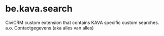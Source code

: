 be.kava.search
==============

CiviCRM custom extension that contains KAVA specific custom searches.
a.o. Contactgegevens (aka alles van alles)
